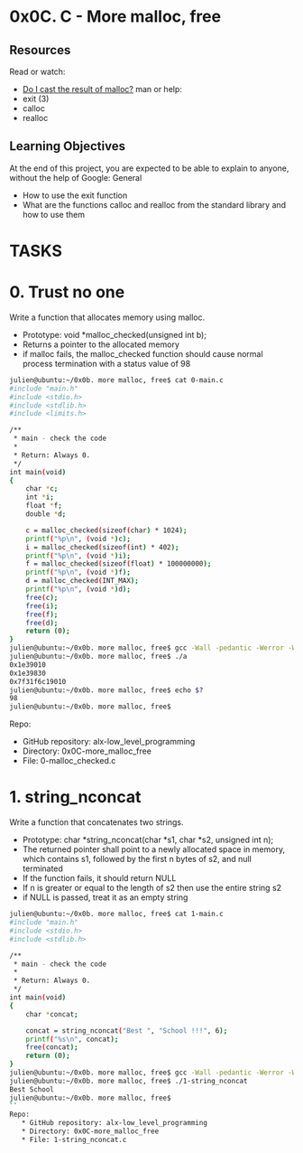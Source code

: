 # 0x0C. C - More malloc, free
## Resources
Read or watch:
   * [Do I cast the result of malloc?](https://intranet.alxswe.com/rltoken/uKhvfzpF3v8Be10NCZlQtA)
man or help:
   * exit (3)
   * calloc
   * realloc

## Learning Objectives
At the end of this project, you are expected to be able to explain to anyone, without the help of Google:
General

   * How to use the exit function
   * What are the functions calloc and realloc from the standard library and how to use them

# TASKS
# 0. Trust no one 
Write a function that allocates memory using malloc.

   * Prototype: void *malloc_checked(unsigned int b);
   * Returns a pointer to the allocated memory
   * if malloc fails, the malloc_checked function should cause normal process termination with a status value of 98
```bash
julien@ubuntu:~/0x0b. more malloc, free$ cat 0-main.c
#include "main.h"
#include <stdio.h>
#include <stdlib.h>
#include <limits.h>

/**
 * main - check the code
 *
 * Return: Always 0.
 */
int main(void)
{
    char *c;
    int *i;
    float *f;
    double *d;

    c = malloc_checked(sizeof(char) * 1024);
    printf("%p\n", (void *)c);
    i = malloc_checked(sizeof(int) * 402);
    printf("%p\n", (void *)i);
    f = malloc_checked(sizeof(float) * 100000000);
    printf("%p\n", (void *)f);
    d = malloc_checked(INT_MAX);
    printf("%p\n", (void *)d);
    free(c);
    free(i);
    free(f);
    free(d);
    return (0);
}
julien@ubuntu:~/0x0b. more malloc, free$ gcc -Wall -pedantic -Werror -Wextra -std=gnu89 0-main.c 0-malloc_checked.c -o a
julien@ubuntu:~/0x0b. more malloc, free$ ./a 
0x1e39010
0x1e39830
0x7f31f6c19010
julien@ubuntu:~/0x0b. more malloc, free$ echo $?
98
julien@ubuntu:~/0x0b. more malloc, free$ 
```
Repo:
   * GitHub repository: alx-low_level_programming
   * Directory: 0x0C-more_malloc_free
   * File: 0-malloc_checked.c
# 1. string_nconcat 
Write a function that concatenates two strings.

   * Prototype: char *string_nconcat(char *s1, char *s2, unsigned int n);
   * The returned pointer shall point to a newly allocated space in memory, which contains s1, followed by the first n bytes of s2, and null terminated
   * If the function fails, it should return NULL
   * If n is greater or equal to the length of s2 then use the entire string s2
   * if NULL is passed, treat it as an empty string

```bash
julien@ubuntu:~/0x0b. more malloc, free$ cat 1-main.c
#include "main.h"
#include <stdio.h>
#include <stdlib.h>

/**
 * main - check the code
 *
 * Return: Always 0.
 */
int main(void)
{
    char *concat;

    concat = string_nconcat("Best ", "School !!!", 6);
    printf("%s\n", concat);
    free(concat);
    return (0);
}
julien@ubuntu:~/0x0b. more malloc, free$ gcc -Wall -pedantic -Werror -Wextra -std=gnu89 1-main.c 1-string_nconcat.c -o 1-string_nconcat
julien@ubuntu:~/0x0b. more malloc, free$ ./1-string_nconcat
Best School
julien@ubuntu:~/0x0b. more malloc, free$ 
``
Repo:
   * GitHub repository: alx-low_level_programming
   * Directory: 0x0C-more_malloc_free
   * File: 1-string_nconcat.c


